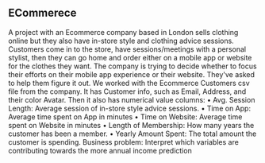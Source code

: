 ## ECommerece

A project with an Ecommerce company based in London sells clothing online but they also have in-store style and clothing advice sessions. Customers come in to the store, have sessions/meetings with a personal stylist, then they can go home and order either on a mobile app or website for the clothes they want.
The company is trying to decide whether to focus their efforts on their mobile app experience or their website. They've asked to help them figure it out. 
We worked with the Ecommerce Customers csv file from the company. It has Customer info, such as Email, Address, and their color Avatar. Then it also has numerical value columns:
•	Avg. Session Length: Average session of in-store style advice sessions.
•	Time on App: Average time spent on App in minutes
•	Time on Website: Average time spent on Website in minutes
•	Length of Membership: How many years the customer has been a member.
•	Yearly Amount Spent: The total amount the customer is spending.
Business problem: Interpret which variables are contributing towards the more annual income prediction

